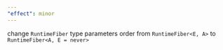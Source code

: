 ```yaml
---
"effect": minor
---
```


change `RuntimeFiber` type parameters order from `RuntimeFiber<E, A>` to `RuntimeFiber<A, E = never>`
